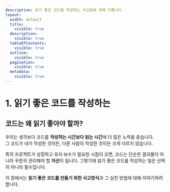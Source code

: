 ```yaml
---
description: 읽기 좋은 코드를 작성하는 사고법에 대해 다룹니다
layout:
  width: default
  title:
    visible: true
  description:
    visible: true
  tableOfContents:
    visible: true
  outline:
    visible: true
  pagination:
    visible: true
  metadata:
    visible: true
---
```


# 1. 읽기 좋은 코드를 작성하는

## 코드는 왜 읽기 좋아야 할까?

우리는 생각보다 코드를 **작성하는 시간보다 읽는 시간**에 더 많은 노력을 쏟습니다.\
그 코드가 내가 작성한 것이든, 다른 사람이 작성한 것이든 크게 다르지 않습니다.

특히 프로젝트가 성장하고 유지·보수가 필요한 시점이 오면, 코드는 단순한 결과물이 아니라 꾸준히 관리해야 할 **자산**이 됩니다. 그렇기에 읽기 좋은 코드를 작성하는 일은 선택이 아니라 필수입니다.

이 장에서는 **읽기 좋은 코드를 만들기 위한 사고방식**과 그 실천 방법에 대해 이야기하려 합니다.
